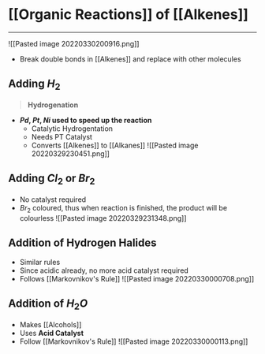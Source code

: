 # [[Organic Reactions]] of [[Alkenes]]
---
![[Pasted image 20220330200916.png]]
- Break double bonds in [[Alkenes]] and replace with other molecules
## Adding $H_2$
> **Hydrogenation**
- **$Pd$, $Pt$, $Ni$ used to speed up the reaction**
	- Catalytic Hydrogentation
	- Needs PT Catalyst
	- Converts [[Alkenes]] to [[Alkanes]]
![[Pasted image 20220329230451.png]]
## Adding $Cl_2$ or $Br_2$
- No catalyst required
- $Br_2$ coloured, thus when reaction is finished, the product will be colourless
![[Pasted image 20220329231348.png]]
## Addition of Hydrogen Halides
- Similar rules
- Since acidic already, no more acid catalyst required
- Follows [[Markovnikov's Rule]]
![[Pasted image 20220330000708.png]]
## Addition of $H_2O$
- Makes [[Alcohols]]
- Uses **Acid Catalyst**
- Follow [[Markovnikov's Rule]]
![[Pasted image 20220330000113.png]]